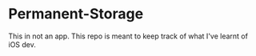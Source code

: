# Permanent-Storage
This in not an app. This repo is meant to keep track of what I've learnt of iOS dev. 
